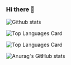 ### Hi there 👋

<!--
**smart-dev90/smart-dev90** is a ✨ _special_ ✨ repository because its `README.md` (this file) appears on your GitHub profile.

Here are some ideas to get you started:

- 🔭 I’m currently working on ...
- 🌱 I’m currently learning ...
- 👯 I’m looking to collaborate on ...
- 🤔 I’m looking for help with ...
- 💬 Ask me about ...
- 📫 How to reach me: ...
- 😄 Pronouns: ...
- ⚡ Fun fact: ...
-->

![Github stats](https://github-readme-stats.vercel.app/api?username=smart-dev90&theme=highcontrast&show_icons=true&count_private=true)

![Top Languages Card](https://github-readme-stats.vercel.app/api/top-langs/?username=shinokada)

![Top Languages Card](https://github-readme-stats.vercel.app/api/top-langs/?username=shinokada&layout=compact)

![Anurag's GitHub stats](https://github-readme-stats.vercel.app/api?username=anuraghazra&show_icons=true&theme=radical)
